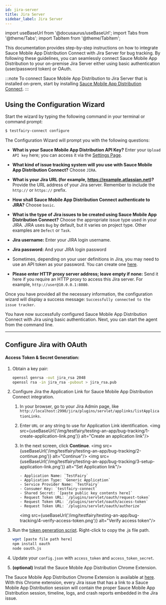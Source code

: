 ```yaml
---
id: jira-server
title: Jira Server
sidebar_label: Jira Server
---
```


import useBaseUrl from '@docusaurus/useBaseUrl';
import Tabs from '@theme/Tabs';
import TabItem from '@theme/TabItem';

This documentation provides step-by-step instructions on how to integrate Sauce Mobile App Distribution Connect with Jira Server for bug tracking. By following these guidelines, you can seamlessly connect Sauce Mobile App Distribution to your on-premise Jira Server either using basic authentication (user/password token) or OAuth.

:::note
To connect Sauce Mobile App Distribution to Jira Server that is installed on-prem, start by installing [Sauce Mobile App Distribution Connect](/testfairy/sdk/bug-tracking/tf-connect/).
:::


## Using the Configuration Wizard

Start the wizard by typing the following command in your terminal or command prompt:

```sh
$ testfairy-connect configure
```

The Configuration Wizard will prompt you with the following questions:

- **What is your Sauce Mobile App Distribution API Key?**
  Enter your `Upload API key` here; you can access it via the [Settings Page](https://app.testfairy.com/settings/#api-key).

- **What kind of issue tracking system will you use with Sauce Mobile App Distribution Connect?**
  Choose `JIRA`.

- **What is your Jira URL (for example, https://example.atlassian.net)?**
  Provide the URL address of your Jira server. Remember to include the `http://` or `https://` prefix.

- **How shall Sauce Mobile App Distribution Connect authenticate to JIRA?**
  Choose `basic`.

- **What is the type of Jira issues to be created using Sauce Mobile App Distribution Connect?**
  Choose the appropriate issue type used in your JIRA. JIRA uses `Bug` by default, but it varies on project type. Other examples are `Defect` or `Task`.

- **Jira username:**
  Enter your JIRA login username.

- **Jira password:**
  And your JIRA login password

- Sometimes, depending on your user definitions in Jira, you may need to use an API token as your password. You can create one [here](https://id.atlassian.com/manage/api-tokens).

- **Please enter HTTP proxy server address; leave empty if none:**
  Send it here if you require an HTTP proxy to access this Jira server. For example, `http://user@10.0.0.1:8080`.

Once you have provided all the necessary information, the configuration wizard will display a success message: `Successfully connected to the issue tracker`.

You have now successfully configured Sauce Mobile App Distribution Connect with Jira using basic authentication. Next, you can start the agent from the command line.

---

## Configure Jira with OAuth

#### Access Token & Secret Generation:

1.  Obtain a key pair:

    ```bash
    openssl genrsa -out jira_rsa 2048
    openssl rsa -in jira_rsa -pubout > jira_rsa.pub
    ```

2.  Configure Jira the Application Link for Sauce Mobile App Distribution Connect integration.

    1.  In your browser, go to your Jira Admin page, like `http://localhost:2990/jira/plugins/servlet/applinks/listApplicationLinks`.
    2.  Enter `URL` or any string to use for Application Link identification.
        <img src={useBaseUrl('/img/testfairy/testing-an-app/bug-tracking/1-create-application-link.png')} alt="Create an application link"/>
    3.  In the next screen, click **Continue**.
        <img src={useBaseUrl('/img/testfairy/testing-an-app/bug-tracking/2-continue.png')} alt="Continue"/>
        <img src={useBaseUrl('/img/testfairy/testing-an-app/bug-tracking/3-setup-application-link.png')} alt="Set Application link"/>

            - Application Name: `TestFairy`
            - Application Type: `Generic Application`
            - Service Provider Name: `TestFairy`
            - Consumer Key: `testfairy-connect`
            - Shared Secret: `[paste public key contents here]`
            - Request Token URL: `/plugins/servlet/oauth/request-token`
            - Request Token URL: `/plugins/servlet/oauth/access-token`
            - Request Token URL: `/plugins/servlet/oauth/authorize`

        <img src={useBaseUrl('/img/testfairy/testing-an-app/bug-tracking/4-verify-access-token.png')} alt="Verify access token"/>

3.  Run the [token generation script](https://docs.testfairy.com/js/download/oauth.js). Right-click to copy the .js file path.

    ```bash
    wget [paste file path here]
    npm install oauth
    node oauth.js
    ```

4.  Update your `config.json` with `access_token` and `access_token_secret`.

5.  **(optional)** Install the Sauce Mobile App Distribution Chrome Extension.

The Sauce Mobile App Distribution Chrome Extension is available at [here](https://chrome.google.com/webstore/detail/testfairy-for-jira/joaafaemekbkgekhjbaldlllcnjifcee). With this Chrome extension, every Jira issue that has a link to a Sauce Mobile App Distribution session will contain the proper Sauce Mobile App Distribution session, timeline, logs, and crash reports embedded in the Jira issue.
